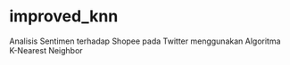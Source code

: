 # improved_knn
 Analisis Sentimen terhadap Shopee pada Twitter menggunakan Algoritma K-Nearest Neighbor
